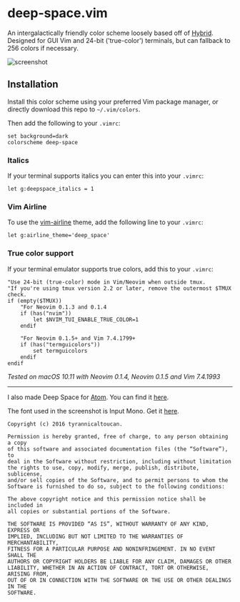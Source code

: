 # deep-space.vim
An intergalactically friendly color scheme loosely based off of [Hybrid]("https://github.com/w0ng/vim-hybrid"). Designed for GUI Vim and 24-bit ('true-color') terminals, but can fallback to 256 colors if necessary.

![screenshot](https://raw.githubusercontent.com/tyrannicaltoucan/vim-deep-space/master/screenshot.png)

## Installation
Install this color scheme using your preferred Vim package manager, or directly download this repo to `~/.vim/colors`.

Then add the following to your `.vimrc`:
```vim
set background=dark
colorscheme deep-space
```

### Italics
If your terminal supports italics you can enter this into your `.vimrc`:
```vim
let g:deepspace_italics = 1
```

### Vim Airline
To use the [vim-airline](https://github.com/vim-airline/vim-airline) theme, add the following line to your `.vimrc`:
```vim
let g:airline_theme='deep_space'
```

### True color support
If your terminal emulator supports true colors, add this to your `.vimrc`:
```vim
"Use 24-bit (true-color) mode in Vim/Neovim when outside tmux.
"If you're using tmux version 2.2 or later, remove the outermost $TMUX check.
if (empty($TMUX))
    "For Neovim 0.1.3 and 0.1.4
    if (has("nvim"))
        let $NVIM_TUI_ENABLE_TRUE_COLOR=1
    endif

    "For Neovim 0.1.5+ and Vim 7.4.1799+
    if (has("termguicolors"))
        set termguicolors
    endif
endif
```
*Tested on macOS 10.11 with Neovim 0.1.4, Neovim 0.1.5 and Vim 7.4.1993*

---
I also made Deep Space for [Atom](https://atom.io). You can find it [here](https://github.com/tyrannicaltoucan/deep-space-syntax).

The font used in the screenshot is Input Mono. Get it [here](http://input.fontbureau.com).

```
Copyright (c) 2016 tyrannicaltoucan.

Permission is hereby granted, free of charge, to any person obtaining a copy
of this software and associated documentation files (the “Software”), to
deal in the Software without restriction, including without limitation
the rights to use, copy, modify, merge, publish, distribute, sublicense,
and/or sell copies of the Software, and to permit persons to whom the
Software is furnished to do so, subject to the following conditions:

The above copyright notice and this permission notice shall be included in
all copies or substantial portions of the Software.

THE SOFTWARE IS PROVIDED “AS IS”, WITHOUT WARRANTY OF ANY KIND, EXPRESS OR
IMPLIED, INCLUDING BUT NOT LIMITED TO THE WARRANTIES OF MERCHANTABILITY,
FITNESS FOR A PARTICULAR PURPOSE AND NONINFRINGEMENT. IN NO EVENT SHALL THE
AUTHORS OR COPYRIGHT HOLDERS BE LIABLE FOR ANY CLAIM, DAMAGES OR OTHER
LIABILITY, WHETHER IN AN ACTION OF CONTRACT, TORT OR OTHERWISE, ARISING FROM,
OUT OF OR IN CONNECTION WITH THE SOFTWARE OR THE USE OR OTHER DEALINGS IN THE
SOFTWARE.
```
